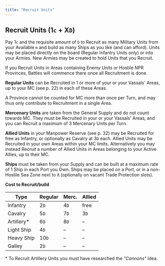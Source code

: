 ```yaml
---
title: "Recruit Units"
---
```


## Recruit Units (1`c` + X`D`)

Pay 1`c` and the requisite amount of `D` to Recruit as many Military Units from your Available `m` and build as many Ships as you like (and can afford). Units may be placed directly on the board (Regular Infantry Units only) or into your Armies. New Armies may be created to hold Units that you Recruit. 

If you Recruit Units in Areas containing Enemy Units or Hostile NPR Provinces, Battles will commence there once all Recruitment is done.

**Regular Units** can be Recruited in 1 or more of your or your Vassals' Areas, up to your MC (see p. 22) in each of these Areas.

A Province cannot be counted for MC more than once per Turn, and may thus only contribute to Recruitment in a single Area.

**Mercenary Units** are taken from the General Supply and do not count towards MC. They must be Recruited in your or your Vassals' Areas, and you can Recruit a maximum of 3 Mercenary Units per Turn.

**Allied Units** in your Manpower Reserve (see p. 32) may be Recruited for free as Infantry, or optionally as Cavalry at 3`D` each. Allied Units may be Recruited in your own Areas within your MC limits. Alternatively you may instead Recruit a number of Allied Units in Areas belonging to your Active Allies, up to their MC.

**Ships** must be taken from your Supply and can be built at a maximum rate of 1 Ship in each Port you Own. Ships may be placed on a Port, or in a non-Hostile Sea Zone next to it (optionally on vacant Trade Protection slots). 

**Cost to Recruit/build**

|**Type**   |**Regular**|**Merc.**|**Allied**|
|-----------|-----------|---------|----------|
|Infantry	| 2`D`      | 4`D`    | free     |
|Cavalry	| 5`D`      | 7`D`    | 3`D`	 |
|Artillery\*| 6`D`      | 8`D`    | –		 |
|Light Ship	| 4`D`      | –       | –		 |
|Heavy Ship	| 10`D`     | –       | –		 |
|Galley		| 2`D`      | –       | –		 |

\* To Recruit Artillery Units you must have researched the *"Cannons"* Idea.